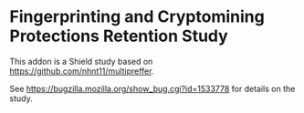 # Fingerprinting and Cryptomining Protections Retention Study

This addon is a Shield study based on https://github.com/nhnt11/multipreffer.

See https://bugzilla.mozilla.org/show_bug.cgi?id=1533778 for details on the study.

